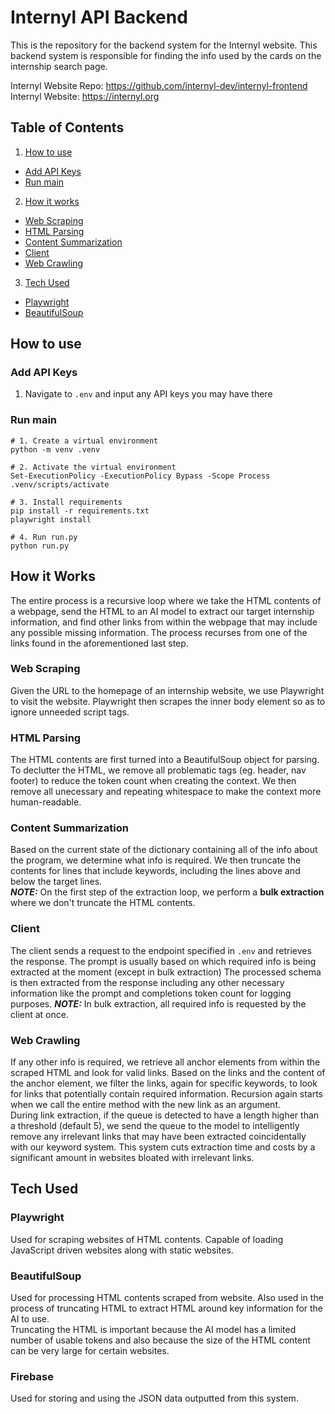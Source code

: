 # Internyl API Backend

This is the repository for the backend system for the Internyl website. This backend system is responsible for finding the info used by the cards on the internship search page.

Internyl Website Repo: https://github.com/internyl-dev/internyl-frontend
<br>
Internyl Website: https://internyl.org

## Table of Contents
1. [How to use](#how-to-use)
  - [Add API Keys](#add-api-keys)
  - [Run main](#run-main)
2. [How it works](#how-it-works)
  - [Web Scraping](#web-scraping)
  - [HTML Parsing](#html-parsing)
  - [Content Summarization](#content-summarization)
  - [Client](#client)
  - [Web Crawling](#web-crawling)
3. [Tech Used](#development)
  - [Playwright](#playwright)
  - [BeautifulSoup](#bs4)

## How to use

### Add API Keys
1. Navigate to `.env` and input any API keys you may have there

### Run main
```
# 1. Create a virtual environment
python -m venv .venv

# 2. Activate the virtual environment
Set-ExecutionPolicy -ExecutionPolicy Bypass -Scope Process
.venv/scripts/activate

# 3. Install requirements
pip install -r requirements.txt
playwright install

# 4. Run run.py
python run.py
```

## How it Works

The entire process is a recursive loop where we take the HTML contents of a webpage, send the HTML to an AI model to extract our target internship information, and find other links from within the webpage that may include any possible missing information. The process recurses from one of the links found in the aforementioned last step.

### Web Scraping 

Given the URL to the homepage of an internship website, we use Playwright to visit the website. Playwright then scrapes the inner body element so as to ignore unneeded script tags. 

### HTML Parsing

The HTML contents are first turned into a BeautifulSoup object for parsing. To declutter the HTML, we remove all problematic tags (eg. header, nav footer) to reduce the token count when creating the context. We then remove all unecessary and repeating whitespace to make the context more human-readable.

### Content Summarization

Based on the current state of the dictionary containing all of the info about the program, we determine what info is required. We then truncate the contents for lines that include keywords, including the lines above and below the target lines. <br>
**_NOTE:_** On the first step of the extraction loop, we perform a **bulk extraction** where we don't truncate the HTML contents.

### Client

The client sends a request to the endpoint specified in `.env` and retrieves the response. The prompt is usually based on which required info is being extracted at the moment (except in bulk extraction) The processed schema is then extracted from the response including any other necessary information like the prompt and completions token count for logging purposes. 
**_NOTE:_** In bulk extraction, all required info is requested by the client at once.

### Web Crawling

If any other info is required, we retrieve all anchor elements from within the scraped HTML and look for valid links. Based on the links and the content of the anchor element, we filter the links, again for specific keywords, to look for links that potentially contain required information. Recursion again starts when we call the entire method with the new link as an argument. <br>
During link extraction, if the queue is detected to have a length higher than a threshold (default 5), we send the queue to the model to intelligently remove any irrelevant links that may have been extracted coincidentally with our keyword system. This system cuts extraction time and costs by a significant amount in websites bloated with irrelevant links. 

## Tech Used

### Playwright
Used for scraping websites of HTML contents. Capable of loading JavaScript driven websites along with static websites. 

### BeautifulSoup
Used for processing HTML contents scraped from website. Also used in the process of truncating HTML to extract HTML around key information for the AI to use. <br>
Truncating the HTML is important because the AI model has a limited number of usable tokens and also because the size of the HTML content can be very large for certain websites.

### Firebase
Used for storing and using the JSON data outputted from this system. 